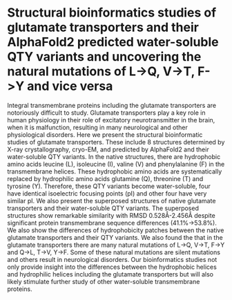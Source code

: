 # Structural bioinformatics studies of glutamate transporters and their AlphaFold2 predicted water-soluble QTY variants and uncovering the natural mutations of L->Q, V->T, F->Y and vice versa

Integral transmembrane proteins including the glutamate transporters are notoriously difficult to study. Glutamate transporters play a key role in human physiology in their role of excitatory neurotransmitter in the brain, when it is malfunction, resulting in many neurological and other physiological disorders. Here we present the structural bioinformatic studies of glutamate transporters. These include 8 structures determined by X-ray crystallography, cryo-EM, and predicted by AlphaFold2 and their water-soluble QTY variants. In the native structures, there are hydrophobic amino acids leucine (L), isoleucine (I), valine (V) and phenylalanine (F) in the transmembrane helices. These hydrophobic amino acids are systematically replaced by hydrophilic amino acids glutamine (Q), threonine (T) and tyrosine (Y). Therefore, these QTY variants become water-soluble, four have identical isoelectric focusing points (pI) and other four have very similar pI. We also present the superposed structures of native glutamate transporters and their water-soluble QTY variants. The superposed structures show remarkable similarity with RMSD 0.528Å-2.456Å despite significant protein transmembrane sequence differences (41.1%->53.8%). We also show the differences of hydrophobicity patches between the native glutamate transporters and their QTY variants. We also found the that in the glutamate transporters there are many natural mutations of L->Q, V->T, F->Y and Q->L, T->V, Y->F. Some of these natural mutations are silent mutations and others result in neurological disorders. Our bioinformatics studies not only provide insight into the differences between the hydrophobic helices and hydrophilic helices including the glutamate transporters but will also likely stimulate further study of other water-soluble transmembrane proteins.
